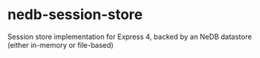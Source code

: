 # nedb-session-store
Session store implementation for Express 4, backed by an NeDB datastore (either in-memory or file-based)
